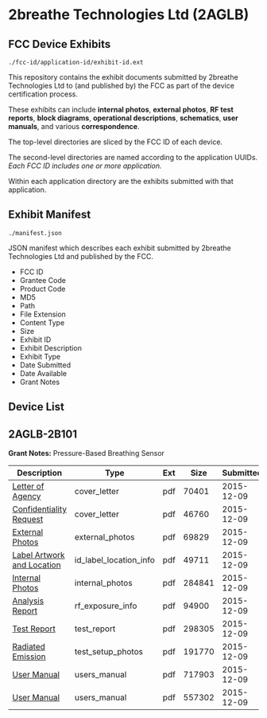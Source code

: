 # 2breathe Technologies Ltd (2AGLB)
## FCC Device Exhibits

```
./fcc-id/application-id/exhibit-id.ext
```

This repository contains the exhibit documents submitted by 2breathe Technologies Ltd to (and published by) the FCC as part of the device certification process.

These exhibits can include **internal photos**, **external photos**, **RF test reports**, **block diagrams**, **operational descriptions**, **schematics**, **user manuals**, and various **correspondence**.

The top-level directories are sliced by the FCC ID of each device.

The second-level directories are named according to the application UUIDs. *Each FCC ID includes one or more application.*

Within each application directory are the exhibits submitted with that application. 

## Exhibit Manifest

```
./manifest.json
```

JSON manifest which describes each exhibit submitted by 2breathe Technologies Ltd and published by the FCC.

- FCC ID
- Grantee Code
- Product Code
- MD5
- Path
- File Extension
- Content Type
- Size
- Exhibit ID
- Exhibit Description
- Exhibit Type
- Date Submitted
- Date Available
- Grant Notes

## Device List
## 2AGLB-2B101
**Grant Notes:** Pressure-Based Breathing Sensor

| Description | Type | Ext | Size | Submitted | Available |
| ----------- | ---- | --- | ---- | --------- | --------- |
| [Letter of Agency](2AGLB-2B101/9f28dc43945a6f0bc070721eef6ee561/2837101.pdf) | cover_letter | pdf | 70401 | 2015-12-09 | 2015-12-09 |
| [Confidentiality Request](2AGLB-2B101/9f28dc43945a6f0bc070721eef6ee561/2837106.pdf) | cover_letter | pdf | 46760 | 2015-12-09 | 2015-12-09 |
| [External Photos](2AGLB-2B101/9f28dc43945a6f0bc070721eef6ee561/2837144.pdf) | external_photos | pdf | 69829 | 2015-12-09 | 2016-06-07 |
| [Label Artwork and Location](2AGLB-2B101/9f28dc43945a6f0bc070721eef6ee561/2837145.pdf) | id_label_location_info | pdf | 49711 | 2015-12-09 | 2015-12-09 |
| [Internal Photos](2AGLB-2B101/9f28dc43945a6f0bc070721eef6ee561/2837146.pdf) | internal_photos | pdf | 284841 | 2015-12-09 | 2016-06-07 |
| [Analysis Report](2AGLB-2B101/9f28dc43945a6f0bc070721eef6ee561/2837147.pdf) | rf_exposure_info | pdf | 94900 | 2015-12-09 | 2015-12-09 |
| [Test Report](2AGLB-2B101/9f28dc43945a6f0bc070721eef6ee561/2837138.pdf) | test_report | pdf | 298305 | 2015-12-09 | 2015-12-09 |
| [Radiated Emission](2AGLB-2B101/9f28dc43945a6f0bc070721eef6ee561/2837141.pdf) | test_setup_photos | pdf | 191770 | 2015-12-09 | 2016-06-07 |
| [User Manual](2AGLB-2B101/9f28dc43945a6f0bc070721eef6ee561/2837109.pdf) | users_manual | pdf | 717903 | 2015-12-09 | 2016-06-07 |
| [User Manual](2AGLB-2B101/9f28dc43945a6f0bc070721eef6ee561/2837113.pdf) | users_manual | pdf | 557302 | 2015-12-09 | 2016-06-07 |
